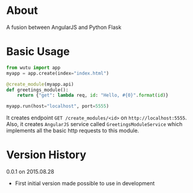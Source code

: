 About
=====
A fusion between AngularJS and Python Flask

Basic Usage
===========
```Python
from wutu import app
myapp = app.create(index="index.html")

@create_module(myapp.api)
def greetings_module():
	return {"get": lambda req, id: "Hello, #{0}".format(id)}

myapp.run(host="localhost", port=5555)
```

It creates endpoint `GET /create_modules/<id>` on `http://localhost:5555`. Also, it creates `AngularJS` service called `GreetingsModuleService` which implements all the basic http requests to this module.

Version History
===============
0.0.1 on 2015.08.28
* First initial version made possible to use in development

